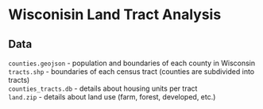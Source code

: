 # Wisconisin Land Tract Analysis
## Data
`counties.geojson` - population and boundaries of each county in Wisconsin <br>
`tracts.shp` - boundaries of each census tract (counties are subdivided into tracts) <br>
`counties_tracts.db` - details about housing units per tract <br>
`land.zip` - details about land use (farm, forest, developed, etc.) <br>
